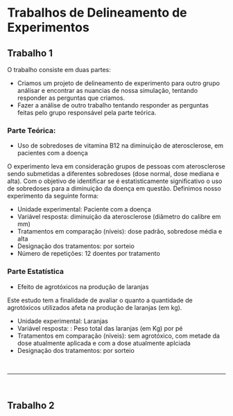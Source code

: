 # Trabalhos de Delineamento de Experimentos


## Trabalho 1

O trabalho consiste em duas partes: 
   - Criamos um projeto de delineamento de experimento para outro grupo análisar e encontrar as nuancias de nossa simulação, tentando responder as perguntas que criamos. 
   - Fazer a análise de outro trabalho tentando responder as perguntas feitas pelo grupo responsável pela parte teórica.

### Parte Teórica:

   - Uso de sobredoses de vitamina B12 na diminuição de aterosclerose, em pacientes com a doença 
    
  O experimento leva em consideração grupos de pessoas com aterosclerose sendo submetidas a diferentes sobredoses (dose normal, dose mediana e alta).  Com o objetivo de identificar se é estatisticamente significativo o uso de sobredoses para a diminuição da doença em questão. Definimos nosso experimento da seguinte forma:

  - Unidade experimental: Paciente com a doença
  - Variável resposta: diminuição da aterosclerose (diâmetro do calibre em mm)
  - Tratamentos em comparação (níveis): dose padrão, sobredose média e alta
  - Designação dos tratamentos: por sorteio
  - Número de repetições: 12 doentes por tratamento
  
  
### Parte Estatística

   - Efeito de agrotóxicos na produção de laranjas

Este estudo tem a finalidade de avaliar o quanto a quantidade de agrotóxicos utilizados afeta na produção de laranjas (em kg).

  - Unidade experimental: Laranjas
  - Variável resposta: : Peso total das laranjas (em Kg) por pé
  - Tratamentos em comparação (níveis): sem agrotóxico, com metade da dose atualmente aplicada e  com a dose atualmente aplciada
  - Designação dos tratamentos: por sorteio

<br><hr><br>

## Trabalho 2
